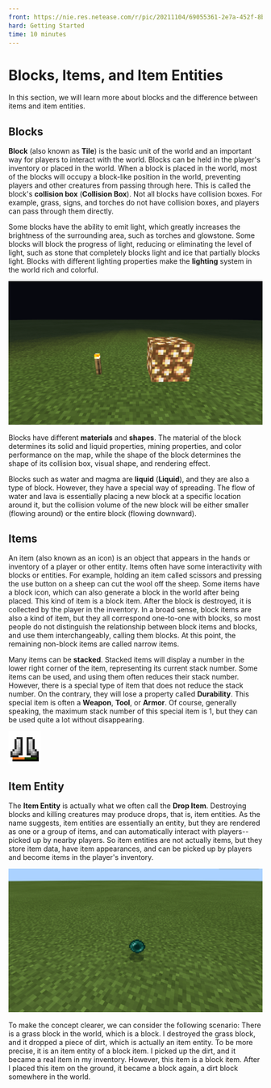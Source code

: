 ```yaml
--- 
front: https://nie.res.netease.com/r/pic/20211104/69055361-2e7a-452f-8b1a-f23e1262a03a.jpg 
hard: Getting Started 
time: 10 minutes 
--- 
```

# Blocks, Items, and Item Entities 
In this section, we will learn more about blocks and the difference between items and item entities. 

## Blocks 
**Block** (also known as **Tile**) is the basic unit of the world and an important way for players to interact with the world. Blocks can be held in the player's inventory or placed in the world. When a block is placed in the world, most of the blocks will occupy a block-like position in the world, preventing players and other creatures from passing through here. This is called the block's **collision box** (**Collision Box**). Not all blocks have collision boxes. For example, grass, signs, and torches do not have collision boxes, and players can pass through them directly. 

Some blocks have the ability to emit light, which greatly increases the brightness of the surrounding area, such as torches and glowstone. Some blocks will block the progress of light, reducing or eliminating the level of light, such as stone that completely blocks light and ice that partially blocks light. Blocks with different lighting properties make the **lighting** system in the world rich and colorful. 

![The light of torches and glowstone](./images/2.3_torch_and_glowstone.png) 

Blocks have different **materials** and **shapes**. The material of the block determines its solid and liquid properties, mining properties, and color performance on the map, while the shape of the block determines the shape of its collision box, visual shape, and rendering effect. 

Blocks such as water and magma are **liquid** (**Liquid**), and they are also a type of block. However, they have a special way of spreading. The flow of water and lava is essentially placing a new block at a specific location around it, but the collision volume of the new block will be either smaller (flowing around) or the entire block (flowing downward). 

## Items 

An item (also known as an icon) is an object that appears in the hands or inventory of a player or other entity. Items often have some interactivity with blocks or entities. For example, holding an item called scissors and pressing the use button on a sheep can cut the wool off the sheep. Some items have a block icon, which can also generate a block in the world after being placed. This kind of item is a block item. After the block is destroyed, it is collected by the player in the inventory. In a broad sense, block items are also a kind of item, but they all correspond one-to-one with blocks, so most people do not distinguish the relationship between block items and blocks, and use them interchangeably, calling them blocks. At this point, the remaining non-block items are called narrow items. 

Many items can be **stacked**. Stacked items will display a number in the lower right corner of the item, representing its current stack number. Some items can be used, and using them often reduces their stack number. However, there is a special type of item that does not reduce the stack number. On the contrary, they will lose a property called **Durability**. This special item is often a **Weapon**, **Tool**, or **Armor**. Of course, generally speaking, the maximum stack number of this special item is 1, but they can be used quite a lot without disappearing. 

![Half-used Armor](./images/2.3_half-used_armor.png) 

## Item Entity 

The **Item Entity** is actually what we often call the **Drop Item**. Destroying blocks and killing creatures may produce drops, that is, item entities. As the name suggests, item entities are essentially an entity, but they are rendered as one or a group of items, and can automatically interact with players--picked up by nearby players. So item entities are not actually items, but they store item data, have item appearances, and can be picked up by players and become items in the player's inventory. 

![An item entity](./images/2.3_drop_item.png) 

To make the concept clearer, we can consider the following scenario: There is a grass block in the world, which is a block. I destroyed the grass block, and it dropped a piece of dirt, which is actually an item entity. To be more precise, it is an item entity of a block item. I picked up the dirt, and it became a real item in my inventory. However, this item is a block item. After I placed this item on the ground, it became a block again, a dirt block somewhere in the world.